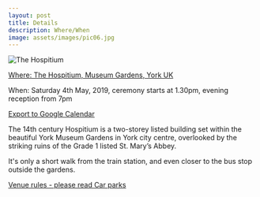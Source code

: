 ```yaml
---
layout: post
title: Details
description: Where/When
image: assets/images/pic06.jpg
---
```


<img src="../../../assets/images/hospitium_landscape.jpg" alt="The Hospitium"/>

<a href="https://goo.gl/maps/8H568K2UWz12" target="_blank" rel="noopener noreferrer">Where: The Hospitium, Museum Gardens, York UK </a>

When: Saturday 4th May, 2019, ceremony starts at 1.30pm, evening reception from 7pm

<a target="_blank" rel="noopener noreferrer" href="http://www.google.com/calendar/event?action=TEMPLATE&text=Natacha%20%26%20Andy's%20Wedding&dates=20190504/20190505&location=The%20Hospitium%2C%20Museum%20Gardens%2C%20York%20YO30%207DR">Export to Google Calendar</a>

The 14th century Hospitium is a two-storey listed building set within the beautiful York Museum Gardens in York city centre, overlooked by the striking ruins of the Grade 1 listed St. Mary’s Abbey.

It's only a short walk from the train station, and even closer to the bus stop outside the gardens.

<a target="_blank" rel="noopener noreferrer" href="{{site.url}}{{site.baseurl}}assets/downloads/venuerules.pdf">
Venue rules - please read
</a>

<a target="_blank" rel="noopener noreferrer" href="{{site.url}}{{site.baseurl}}assets/downloads/carparks.pdf">
Car parks
</a>
